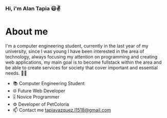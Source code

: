 ### Hi, i'm Alan Tapia 😃✌️

<h1> About me</h1>

I'm a computer engineering student, currently in the last year of my university, since I was young I have been interested in the area of technology, always focusing my attention on programming and creating web applications, my main goal is to become fullstack within the area and be able to create services for society that cover important and essential needs. 🧐🧐

- 📚 Computer Engineering Student
- 🌐 Future Web Developer
- 🎚️ Novice Programmer
- ⚙️ Developer of PetColoria
- 📫 Contact me <a>tapiavazquez.l1518@gmail.com</a>




